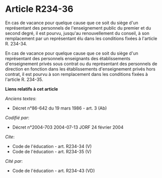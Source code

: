 # Article R234-36

En cas de vacance pour quelque cause que ce soit du siège d'un représentant des personnels de l'enseignement public du
premier et du second degré, il est pourvu, jusqu'au renouvellement du conseil, à son remplacement par un représentant élu
dans les conditions fixées à l'article R. 234-34. 

En cas de vacance pour quelque cause que ce soit du siège d'un représentant des personnels enseignants des établissements
d'enseignement privés sous contrat ou du représentant des personnels de direction en fonction dans les établissements
d'enseignement privés hors contrat, il est pourvu à son remplacement dans les conditions fixées à l'article R. 234-35.

**Liens relatifs à cet article**

_Anciens textes_:

  - Décret n°86-642 du 19 mars 1986 - art. 3 (Ab)

_Codifié par_:

  - Décret n°2004-703 2004-07-13 JORF 24 février 2004

_Cite_:

  - Code de l'éducation - art. R234-34 (V)
  - Code de l'éducation - art. R234-35 (V)

_Cité par_:

  - Code de l'éducation - art. R234-43 (VD)

